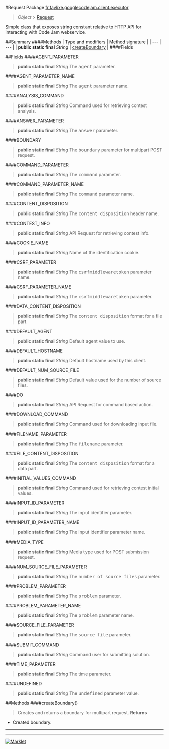 #Request
Package [fr.faylixe.googlecodejam.client.executor](README.md)<br>

> *Object* > [Request](Request.md)

<p>Simple class that exposes string constant
 relative to HTTP API for interacting with
 Code Jam webservice.</p>

##Summary
####Methods
| Type and modifiers | Method signature |
| --- | --- |
| **public static final** *String* | [createBoundary](#createboundary) |
####Fields

##Fields
####AGENT_PARAMETER
> **public static final** *String*
The <tt>agent</tt> parameter.

####AGENT_PARAMETER_NAME
> **public static final** *String*
The <tt>agent</tt> parameter name.

####ANALYSIS_COMMAND
> **public static final** *String*
Command used for retrieving contest analysis.

####ANSWER_PARAMETER
> **public static final** *String*
The <tt>answer</tt> parameter.

####BOUNDARY
> **public static final** *String*
The <tt>boundary</tt> parameter for multipart POST request.

####COMMAND_PARAMETER
> **public static final** *String*
The <tt>command</tt> parameter.

####COMMAND_PARAMETER_NAME
> **public static final** *String*
The <tt>command</tt> parameter name.

####CONTENT_DISPOSITION
> **public static final** *String*
The <tt>content disposition</tt> header name.

####CONTEST_INFO
> **public static final** *String*
API Request for retrieving contest info.

####COOKIE_NAME
> **public static final** *String*
Name of the identification cookie.

####CSRF_PARAMETER
> **public static final** *String*
The <tt>csrfmiddlewaretoken</tt> parameter name.

####CSRF_PARAMETER_NAME
> **public static final** *String*
The <tt>csrfmiddlewaretoken</tt> parameter.

####DATA_CONTENT_DISPOSITION
> **public static final** *String*
The <tt>content disposition</tt> format for a file part.

####DEFAULT_AGENT
> **public static final** *String*
Default agent value to use.

####DEFAULT_HOSTNAME
> **public static final** *String*
Default hostname used by this client.

####DEFAULT_NUM_SOURCE_FILE
> **public static final** *String*
Default value used for the number of source files.

####DO
> **public static final** *String*
API Request for command based action.

####DOWNLOAD_COMMAND
> **public static final** *String*
Command used for downloading input file.

####FILENAME_PARAMETER
> **public static final** *String*
The <tt>filename</tt> parameter.

####FILE_CONTENT_DISPOSITION
> **public static final** *String*
The <tt>content disposition</tt> format for a data part.

####INITIAL_VALUES_COMMAND
> **public static final** *String*
Command used for retrieving contest initial values.

####INPUT_ID_PARAMETER
> **public static final** *String*
The input identifier parameter.

####INPUT_ID_PARAMETER_NAME
> **public static final** *String*
The input identifier parameter name.

####MEDIA_TYPE
> **public static final** *String*
Media type used for POST submission request.

####NUM_SOURCE_FILE_PARAMETER
> **public static final** *String*
The <tt>number of source files</tt> parameter.

####PROBLEM_PARAMETER
> **public static final** *String*
The <tt>problem</tt> parameter.

####PROBLEM_PARAMETER_NAME
> **public static final** *String*
The <tt>problem</tt> parameter name.

####SOURCE_FILE_PARAMETER
> **public static final** *String*
The <tt>source file</tt> parameter.

####SUBMIT_COMMAND
> **public static final** *String*
Command user for submitting solution.

####TIME_PARAMETER
> **public static final** *String*
The time parameter.

####UNDEFINED
> **public static final** *String*
The <tt>undefined</tt> parameter value.


##Methods
####createBoundary()
> Creates and returns a boundary for multipart request.
**Returns**
* Created boundary.

---

---

[![Marklet](https://img.shields.io/badge/Generated%20by-Marklet-green.svg)](https://github.com/Faylixe/marklet)